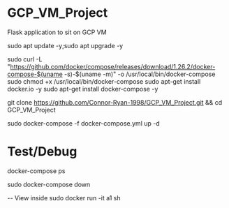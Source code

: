 # GCP_VM_Project
Flask application to sit on GCP VM

sudo apt update -y;sudo apt upgrade -y

sudo curl -L "https://github.com/docker/compose/releases/download/1.26.2/docker-compose-$(uname
-s)-$(uname -m)" -o /usr/local/bin/docker-compose
sudo chmod +x /usr/local/bin/docker-compose
sudo apt-get install docker.io -y
sudo apt-get install docker-compose -y

git clone https://github.com/Connor-Ryan-1998/GCP_VM_Project.git && cd GCP_VM_Project

sudo docker-compose -f docker-compose.yml up -d 

# Test/Debug
docker-compose ps

sudo docker-compose down

-- View inside
sudo docker run -it a1 sh 